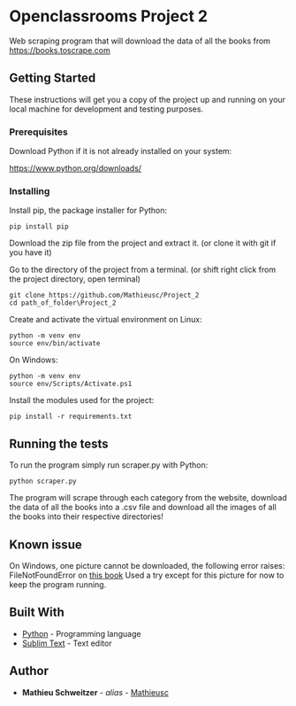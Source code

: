 # Openclassrooms Project 2

Web scraping program that will download the data of all the books from https://books.toscrape.com

## Getting Started

These instructions will get you a copy of the project up and running on your local machine for development and testing purposes.

### Prerequisites

Download Python if it is not already installed on your system:


https://www.python.org/downloads/


### Installing

Install pip, the package installer for Python:

```
pip install pip
```

Download the zip file from the project and extract it. (or clone it with git if you have it)

Go to the directory of the project from a terminal.
(or shift right click from the project directory, open terminal)

```
git clone https://github.com/Mathieusc/Project_2
cd path_of_folder\Project_2
```

Create and activate the virtual environment on Linux:
```
python -m venv env
source env/bin/activate
```
On Windows:
```
python -m venv env
source env/Scripts/Activate.ps1
```

Install the modules used for the project:

```
pip install -r requirements.txt
```

## Running the tests

To run the program simply run scraper.py with Python:

```
python scraper.py
```

The program will scrape through each category from the website,
download the data of all the books into a .csv file and download
all the images of all the books into their respective directories!

## Known issue

On Windows, one picture cannot be downloaded, the following error raises:
FileNotFoundError on [this book](https://books.toscrape.com/catalogue/at-the-existentialist-cafe-freedom-being-and-apricot-cocktails-with-jean-paul-sartre-simone-de-beauvoir-albert-camus-martin-heidegger-edmund-husserl-karl-jaspers-maurice-merleau-ponty-and-others_459/index.html)
Used a try except for this picture for now to keep the program running.


## Built With

* [Python](https://www.python.org/) - Programming language
* [Sublim Text](https://www.sublimetext.com/) - Text editor

## Author

* **Mathieu Schweitzer** - *alias* - [Mathieusc](https://github.com/Mathieusc)


